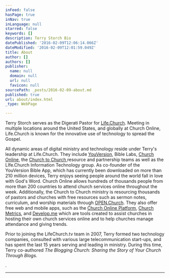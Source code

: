 ```yaml
---
inFeed: false
hasPage: true
inNav: true
inLanguage: null
starred: false
keywords: []
description: Terry Storch Bio
datePublished: '2016-02-09T12:06:14.066Z'
dateModified: '2016-02-09T12:01:59.049Z'
title: About
author: []
authors: []
publisher:
  name: null
  domain: null
  url: null
  favicon: null
sourcePath: _posts/2016-02-09-about.md
published: true
url: about/index.html
_type: WebPage

---
```

Terry Storch serves as the Digerati Pastor for [Life.Church][0]. Meeting in multiple locations around the United States, and globally at Church Online, Life.Church is known for the innovative use of technology to spread the Gospel.

All dynamic areas of digital ministry and technology reside under Terry's leadership at Life.Church. They include [YouVersion][1], Bible Labs, [Church Online,][2] the [Church to Church ][3]resource and partnership teams as well as the LIfe.Church Information Technology group. As co-founder of the YouVersion Bible App, which has currently been downloaded on more than 210 million devices, Terry enjoys seeing people around the world fall in love with God's Word. Church Online allows hundreds of thousands people from more than 200 countries to attend church services online throughout the week. Additionally, the Church to Church ministry is resourcing thousands of pastors and churches with free resources such as sermon notes, curriculum, and worship materials through [OPEN.Church][4]. They also offer free web and mobile apps, such as the [Church Online Platform][5], [Church Metrics][6], and [Develop.me][7] which are tools created to assist churches in hosting their own church services online and to help churches manage attendance and giving trends.

Prior to joining the LifeChurch.tv team in 2007, Terry formed two technology companies, consulted with various large telecommunication start-ups, and has spent the last 15 years serving and leading in ministry. During this time, Terry co-authored _The Blogging Church: Sharing the Story of Your Church Through Blogs._

.

****

[0]: http://life.church/
[1]: http://bible.com/
[2]: http://live.life.church/
[3]: http://www.life.church/churches/
[4]: http://open.church/
[5]: http://churchonlineplatform.com/
[6]: http://churchmetrics.com/
[7]: http://develop.me/